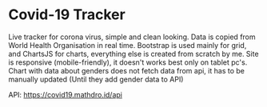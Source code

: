 # Covid-19 Tracker
Live tracker for corona virus, simple and clean looking.
Data is copied from World Health Organisation in real time.
Bootstrap is used mainly for grid, and ChartsJS for charts, everything else is created from scratch by me. 
Site is responsive (mobile-friendly), it doesn't works best only on tablet pc's.
Chart with data about genders does not fetch data from api, it has to be manually updated (Until they add gender data to API)

API: https://covid19.mathdro.id/api


